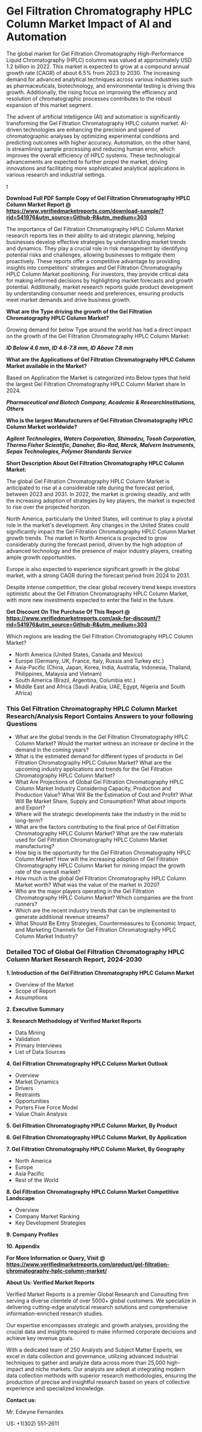 <meta name="title" content="Global Gel Filtration Chromatography HPLC Column Market Impact of AI and Automation"><meta name="description" content="The global market for Gel Filtration Chromatography High-Performance Liquid Chromatography (HPLC) columns was valued at approximately USD 1.2 billion in 2022. This mar"><meta name="title" content="Gel Filtration Chromatography HPLC Column Market Size, Share, Scope, Trends, Growth, Opportunities, Analysis, Forecast"><h1>Gel Filtration Chromatography HPLC Column Market Impact of AI and Automation</h1><p>The global market for Gel Filtration Chromatography High-Performance Liquid Chromatography (HPLC) columns was valued at approximately USD 1.2 billion in 2022. This market is expected to grow at a compound annual growth rate (CAGR) of about 6.5% from 2023 to 2030. The increasing demand for advanced analytical techniques across various industries such as pharmaceuticals, biotechnology, and environmental testing is driving this growth. Additionally, the rising focus on improving the efficiency and resolution of chromatographic processes contributes to the robust expansion of this market segment.</p><p>The advent of artificial intelligence (AI) and automation is significantly transforming the Gel Filtration Chromatography HPLC column market. AI-driven technologies are enhancing the precision and speed of chromatographic analyses by optimizing experimental conditions and predicting outcomes with higher accuracy. Automation, on the other hand, is streamlining sample processing and reducing human error, which improves the overall efficiency of HPLC systems. These technological advancements are expected to further propel the market, driving innovations and facilitating more sophisticated analytical applications in various research and industrial settings.</p>t</p><p id="" class=""><strong>Download Full PDF Sample Copy of Gel Filtration Chromatography HPLC Column Market Report @ <a href="https://www.verifiedmarketreports.com/download-sample/?rid=541976&utm_source=Github-R&utm_medium=303" target="_blank">https://www.verifiedmarketreports.com/download-sample/?rid=541976&utm_source=Github-R&utm_medium=303</a></strong></p><p>The importance of&nbsp;Gel Filtration Chromatography HPLC Column Market research reports lies in their ability to aid strategic planning, helping businesses develop effective strategies by understanding market trends and dynamics. They play a crucial role in risk management by identifying potential risks and challenges, allowing businesses to mitigate them proactively. These reports offer a competitive advantage by providing insights into competitors' strategies and Gel Filtration Chromatography HPLC Column Market positioning. For investors, they provide critical data for making informed decisions by highlighting market forecasts and growth potential. Additionally, market research reports guide product development by understanding consumer needs and preferences, ensuring products meet market demands and drive business growth.</p><p><strong>What are the&nbsp;Type driving the growth of the Gel Filtration Chromatography HPLC Column Market?</strong></p><p id="" class="">Growing demand for below Type around the world has had a direct impact on the growth of the Gel Filtration Chromatography HPLC Column Market:</p><em><strong>ID Below 4.6 mm, ID 4.6-7.8 mm, ID Above 7.8 mm</strong></em></p><strong>What are the&nbsp;Applications&nbsp;of Gel Filtration Chromatography HPLC Column Market available in the Market?</strong></p><p id="" class="">Based on Application the Market is categorized into Below types that held the largest Gel Filtration Chromatography HPLC Column Market share In 2024.</p><em><strong>Pharmaceutical and Biotech Company, Academic & ResearchInstitutions, Others</strong></em></p><strong>Who is the largest Manufacturers of Gel Filtration Chromatography HPLC Column Market worldwide?</strong></p><p><em><strong>Agilent Technologies, Waters Corporation, Shimadzu, Tosoh Corporation, Thermo Fisher Scientific, Danaher, Bio-Rad, Merck, Malvern Instruments, Sepax Technologies, Polymer Standards Service</strong></em></p><p id="" class=""><strong>Short Description About Gel Filtration Chromatography HPLC Column Market:</strong></p><p>The global Gel Filtration Chromatography HPLC Column Market is anticipated to rise at a considerable rate during the forecast period, between 2023 and 2031. In 2022, the market is growing steadily, and with the increasing adoption of strategies by key players, the market is expected to rise over the projected horizon.</p><p>North America, particularly the United States, will continue to play a pivotal role in the market's development. Any changes in the United States could significantly impact the Gel Filtration Chromatography HPLC Column Market growth trends. The market in North America is projected to grow considerably during the forecast period, driven by the high adoption of advanced technology and the presence of major industry players, creating ample growth opportunities.</p><p>Europe is also expected to experience significant growth in the global market, with a strong CAGR during the forecast period from 2024 to 2031.</p><p>Despite intense competition, the clear global recovery trend keeps investors optimistic about the Gel Filtration Chromatography HPLC Column Market, with more new investments expected to enter the field in the future.</p><p id="" class=""><strong>Get Discount On The Purchase Of This Report @ <a href="https://www.verifiedmarketreports.com/ask-for-discount/?rid=541976&utm_source=Github-R&utm_medium=303" target="_blank">https://www.verifiedmarketreports.com/ask-for-discount/?rid=541976&utm_source=Github-R&utm_medium=303</a></strong></p>Which regions are leading the Gel Filtration Chromatography HPLC Column Market?</p><ul><li>North America (United States, Canada and Mexico)</li><li>Europe (Germany, UK, France, Italy, Russia and Turkey etc.)</li><li>Asia-Pacific (China, Japan, Korea, India, Australia, Indonesia, Thailand, Philippines, Malaysia and Vietnam)</li><li>South America (Brazil, Argentina, Columbia etc.)</li><li>Middle East and Africa (Saudi Arabia, UAE, Egypt, Nigeria and South Africa)</li></ul><h3 id="" class="">This Gel Filtration Chromatography HPLC Column Market Research/Analysis Report Contains Answers to your following Questions</h3><ul><li>What are the global trends in the Gel Filtration Chromatography HPLC Column Market? Would the market witness an increase or decline in the demand in the coming years?</li><li>What is the estimated demand for different types of products in Gel Filtration Chromatography HPLC Column Market? What are the upcoming industry applications and trends for the Gel Filtration Chromatography HPLC Column Market?</li><li>What Are Projections of Global Gel Filtration Chromatography HPLC Column Market Industry Considering Capacity, Production and Production Value? What Will Be the Estimation of Cost and Profit? What Will Be Market Share, Supply and Consumption? What about imports and Export?</li><li>Where will the strategic developments take the industry in the mid to long-term?</li><li>What are the factors contributing to the final price of Gel Filtration Chromatography HPLC Column Market? What are the raw materials used for Gel Filtration Chromatography HPLC Column Market manufacturing?</li><li>How big is the opportunity for the Gel Filtration Chromatography HPLC Column Market? How will the increasing adoption of Gel Filtration Chromatography HPLC Column Market for mining impact the growth rate of the overall market?</li><li>How much is the global Gel Filtration Chromatography HPLC Column Market worth? What was the value of the market In 2020?</li><li>Who are the major players operating in the Gel Filtration Chromatography HPLC Column Market? Which companies are the front runners?</li><li>Which are the recent industry trends that can be implemented to generate additional revenue streams?</li><li>What Should Be Entry Strategies, Countermeasures to Economic Impact, and Marketing Channels for Gel Filtration Chromatography HPLC Column Market Industry?</li></ul><h3 id="" class="">Detailed TOC of Global Gel Filtration Chromatography HPLC Column Market Research Report, 2024-2030</h3><p id="" class=""><strong>1. Introduction of the Gel Filtration Chromatography HPLC Column Market</strong></p><ul><li>Overview of the Market</li><li>Scope of Report</li><li>Assumptions</li></ul><p id="" class=""><strong>2. Executive Summary</strong></p><p id="" class=""><strong>3. Research Methodology of Verified Market Reports</strong></p><ul><li>Data Mining</li><li>Validation</li><li>Primary Interviews</li><li>List of Data Sources</li></ul><p id="" class=""><strong>4. Gel Filtration Chromatography HPLC Column Market Outlook</strong></p><ul><li>Overview</li><li>Market Dynamics</li><li>Drivers</li><li>Restraints</li><li>Opportunities</li><li>Porters Five Force Model</li><li>Value Chain Analysis</li></ul><p id="" class=""><strong>5. Gel Filtration Chromatography HPLC Column Market, By Product</strong></p><p id="" class=""><strong>6. Gel Filtration Chromatography HPLC Column Market, By Application</strong></p><p id="" class=""><strong>7. Gel Filtration Chromatography HPLC Column Market, By Geography</strong></p><ul><li>North America</li><li>Europe</li><li>Asia Pacific</li><li>Rest of the World</li></ul><p id="" class=""><strong>8. Gel Filtration Chromatography HPLC Column Market Competitive Landscape</strong></p><ul><li>Overview</li><li>Company Market Ranking</li><li>Key Development Strategies</li></ul><p id="" class=""><strong>9. Company Profiles</strong></p><p id="" class=""><strong>10. Appendix</strong></p><p id="" class=""><strong>For More Information or Query, Visit @ <a href="https://www.verifiedmarketreports.com/product/gel-filtration-chromatography-hplc-column-market/" target="_blank">https://www.verifiedmarketreports.com/product/gel-filtration-chromatography-hplc-column-market/</a></strong></p><p id="" class=""><strong>About Us: Verified Market Reports</strong></p><p id="" class="">Verified Market Reports is a premier Global Research and Consulting firm serving a diverse clientele of over 5000+ global customers. We specialize in delivering cutting-edge analytical research solutions and comprehensive information-enriched research studies.</p><p id="" class="">Our expertise encompasses strategic and growth analyses, providing the crucial data and insights required to make informed corporate decisions and achieve key revenue goals.</p><p id="" class="">With a dedicated team of 250 Analysts and Subject Matter Experts, we excel in data collection and governance, utilizing advanced industrial techniques to gather and analyze data across more than 25,000 high-impact and niche markets. Our analysts are adept at integrating modern data collection methods with superior research methodologies, ensuring the production of precise and insightful research based on years of collective experience and specialized knowledge.</p><p id="" class=""><strong>Contact us:</strong></p><p id="" class="">Mr. Edwyne Fernandes</p><p id="" class="">US: +1(302) 551-2611</p>